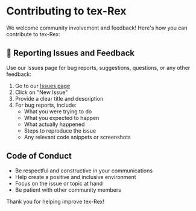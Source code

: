 # Contributing to tex-Rex

We welcome community involvement and feedback! Here's how you can contribute to tex-Rex:

## 🐛 Reporting Issues and Feedback

Use our Issues page for bug reports, suggestions, questions, or any other feedback:

1. Go to our [Issues page](https://github.com/ai-tex-rex/tex-rex.github.io/issues)
2. Click on "New Issue"
3. Provide a clear title and description
4. For bug reports, include:
   - What you were trying to do
   - What you expected to happen
   - What actually happened
   - Steps to reproduce the issue
   - Any relevant code snippets or screenshots

## Code of Conduct

- Be respectful and constructive in your communications
- Help create a positive and inclusive environment
- Focus on the issue or topic at hand
- Be patient with other community members

Thank you for helping improve tex-Rex! 